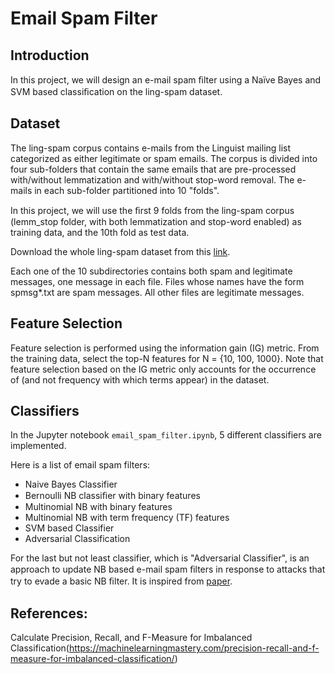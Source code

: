 # Email Spam Filter

## Introduction

In this project, we will design an e-mail spam ﬁlter using a Naïve Bayes and SVM based classiﬁcation on the ling-spam dataset.

## Dataset

The ling-spam corpus contains e-mails from the Linguist mailing list categorized as either legitimate or spam emails. The corpus is divided into four sub-folders that contain the same emails that are pre-processed with/without lemmatization and with/without stop-word removal. The e-mails in each sub-folder partitioned into 10 "folds".

In this project, we will use the ﬁrst 9 folds from the ling-spam corpus (lemm_stop folder, with both lemmatization and stop-word enabled) as training data, and the 10th fold as test data.

Download the whole ling-spam dataset from this [link](http://www.aueb.gr/users/ion/data/lingspam_public.tar.gz ).

Each one of the 10 subdirectories contains both spam and legitimate messages, one message in each file. Files whose names have the form spmsg*.txt are spam messages. All other files are legitimate messages.

## Feature Selection

Feature selection is performed using the information gain (IG) metric. From the training data, select the top-N features for N = {10, 100, 1000}. Note that feature selection based on the IG metric only accounts for the occurrence of (and not frequency with which terms appear) in the dataset.

## Classifiers

In the Jupyter notebook `email_spam_filter.ipynb`, 5 different classifiers are implemented.

Here is a list of email spam filters:

*  Naive Bayes Classifier
  * Bernoulli NB classiﬁer with binary features
  * Multinomial NB with binary features
  * Multinomial NB with term frequency (TF) features
* SVM based Classifier
* Adversarial Classification

For the last but not least classifier, which is "Adversarial Classifier", is an approach to update NB based e-mail spam ﬁlters in response to attacks that try to evade a basic NB ﬁlter. It is inspired from [paper](https://dl.acm.org/doi/10.1145/1014052.1014066).

## References:
Calculate Precision, Recall, and F-Measure for Imbalanced Classification(https://machinelearningmastery.com/precision-recall-and-f-measure-for-imbalanced-classification/)
